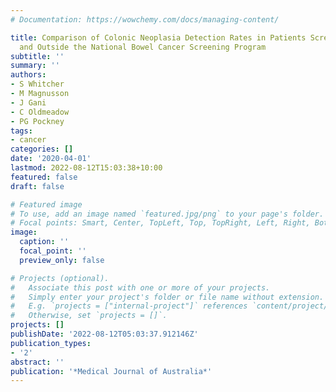 ```yaml
---
# Documentation: https://wowchemy.com/docs/managing-content/

title: Comparison of Colonic Neoplasia Detection Rates in Patients Screened inside
  and Outside the National Bowel Cancer Screening Program
subtitle: ''
summary: ''
authors:
- S Whitcher
- M Magnusson
- J Gani
- C Oldmeadow
- PG Pockney
tags:
- cancer
categories: []
date: '2020-04-01'
lastmod: 2022-08-12T15:03:38+10:00
featured: false
draft: false

# Featured image
# To use, add an image named `featured.jpg/png` to your page's folder.
# Focal points: Smart, Center, TopLeft, Top, TopRight, Left, Right, BottomLeft, Bottom, BottomRight.
image:
  caption: ''
  focal_point: ''
  preview_only: false

# Projects (optional).
#   Associate this post with one or more of your projects.
#   Simply enter your project's folder or file name without extension.
#   E.g. `projects = ["internal-project"]` references `content/project/deep-learning/index.md`.
#   Otherwise, set `projects = []`.
projects: []
publishDate: '2022-08-12T05:03:37.912146Z'
publication_types:
- '2'
abstract: ''
publication: '*Medical Journal of Australia*'
---
```

